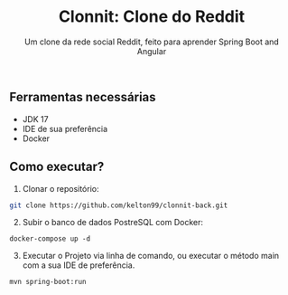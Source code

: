 <div style="text-align: center;">
  <h1 style="text-align: center;"> Clonnit: Clone do Reddit</h1>
  <p style="text-align: center;">
    Um clone da rede social Reddit, feito para aprender Spring Boot and Angular<br />
  </p>
</div>
<br />

## Ferramentas necessárias

- JDK 17
- IDE de sua preferência
- Docker

## Como executar?

1. Clonar o repositório:
```sh
git clone https://github.com/kelton99/clonnit-back.git
```

2. Subir o banco de dados PostreSQL com Docker:
```shell
docker-compose up -d
```

3. Executar o Projeto via linha de comando, ou executar o método main com a sua IDE de preferência.
```shell
mvn spring-boot:run
```

